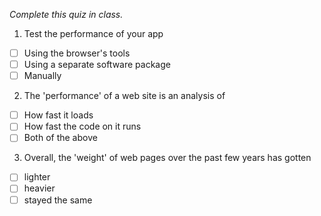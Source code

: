 *Complete this quiz in class.*

1. Test the performance of your app

- [ ] Using the browser's tools
- [ ] Using a separate software package
- [ ] Manually

2. The 'performance' of a web site is an analysis of

- [ ] How fast it loads
- [ ] How fast the code on it runs
- [ ] Both of the above

3. Overall, the 'weight' of web pages over the past few years has gotten
- [ ] lighter
- [ ] heavier
- [ ] stayed the same